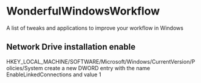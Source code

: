 # WonderfulWindowsWorkflow
A list of tweaks and applications to improve your workflow in Windows


## Network Drive installation enable
HKEY_LOCAL_MACHINE/SOFTWARE/Microsoft/Windows/CurrentVersion/Policies/System
create a new DWORD entry with the name EnableLinkedConnections and value 1
